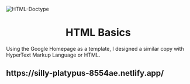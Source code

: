 <p>
  
  ![HTML-Doctype](https://github.com/kylewilliamsrr/HTML/assets/144828759/c63e6c31-1131-4bfa-b36c-a191f17ee5a8) 
  
</p>
<h1 align="center">HTML Basics</h1>


<p>Using the Google Homepage as a template, I designed a similar copy with HyperText Markup Language or HTML.</p>

<h2>https://silly-platypus-8554ae.netlify.app/</h2>
